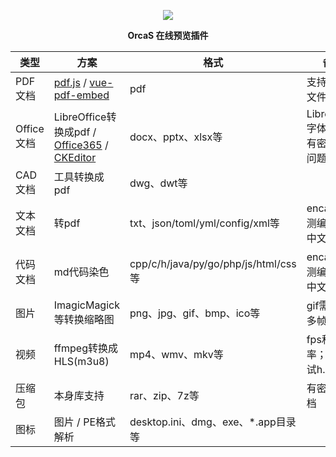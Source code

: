 <p align="center">
  <a href="https://orcastor.github.io/doc/">
    <img src="https://orcastor.github.io/doc/logo.svg">
  </a>
</p>

<p align="center"><strong>OrcaS 在线预览插件</strong></p>


|类型|方案|格式|备注|
|-|-|-|-|
|PDF文档|[pdf.js](https://github.com/mozilla/pdf.js) / [vue-pdf-embed](https://github.com/hrynko/vue-pdf-embed)|pdf|支持有密码文件|
|Office文档|LibreOffice转换成pdf / [Office365](https://www.microsoft.com/en-us/microsoft-365/blog/2013/04/10/office-web-viewer-view-office-documents-in-a-browser/?eu=true) / [CKEditor](https://ckeditor.com/docs/ckeditor5/latest/examples/builds/document-editor.html)|docx、pptx、xlsx等|LibreOffice字体问题；有密码文档问题|
|CAD文档|工具转换成pdf|dwg、dwt等|
|文本文档|转pdf|txt、json/toml/yml/config/xml等|enca/file检测编码防止中文乱码|
|代码文档|md代码染色|cpp/c/h/java/py/go/php/js/html/css等|enca/file检测编码防止中文乱码|
|图片|ImagicMagick等转换缩略图|png、jpg、gif、bmp、ico等|gif需要处理多帧|
|视频|ffmpeg转换成HLS(m3u8)|mp4、wmv、mkv等|fps和码率；可以尝试h.265|
|压缩包|本身库支持|rar、zip、7z等|有密码的文档|
|图标|图片 / PE格式解析|desktop.ini、dmg、exe、*.app目录等|
